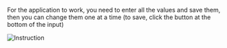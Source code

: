 For the application to work, you need to enter all the values and save them, then you can change them one at a time (to save, click the button at the bottom of the input)

![Instruction](https://github.com/AtemporaryAnomaly/Spam_program/assets/171469026/4d4f4205-a96a-40f6-80fc-14a10003c774)
